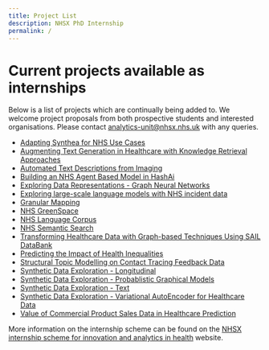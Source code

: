 ```yaml
---
title: Project List
description: NHSX PhD Internship
permalink: /
---
```


# Current projects available as internships

Below is a list of projects which are continually being added to. We welcome project proposals from both prospective students and interested organisations.  Please contact [analytics-unit@nhsx.nhs.uk](analytics-unit@nhsx.nhs.uk) with any queries.

- [Adapting Synthea for NHS Use Cases](https://nhsx.github.io/nhsx-internship-projects/synthea-nhs-use-cases/)
- [Augmenting Text Generation in Healthcare with Knowledge Retrieval Approaches](https://nhsx.github.io/nhsx-internship-projects/text-generation-knowledge-retreival/)
- [Automated Text Descriptions from Imaging](https://nhsx.github.io/nhsx-internship-projects/text-description-imaging/)
- [Building an NHS Agent Based Model in HashAi](https://nhsx.github.io/nhsx-internship-projects/agent-based-model-hash-ai/)
- [Exploring Data Representations - Graph Neural Networks](https://nhsx.github.io/nhsx-internship-projects/exploring-data-representations-gnn/)
- [Exploring large-scale language models with NHS incident data](https://nhsx.github.io/nhsx-internship-projects/incident-language-model/)
- [Granular Mapping](https://nhsx.github.io/nhsx-internship-projects/granular-mapping/)
- [NHS GreenSpace](https://nhsx.github.io/nhsx-internship-projects/nhs-greenspace/)
- [NHS Language Corpus](https://nhsx.github.io/nhsx-internship-projects/nhs-language-corpus/)
- [NHS Semantic Search](https://nhsx.github.io/nhsx-internship-projects/nhs-semantic-search/)
- [Transforming Healthcare Data with Graph-based Techniques Using SAIL DataBank](https://nhsx.github.io/nhsx-internship-projects/transforming-healthcare-data-graph-based-sail/)
- [Predicting the Impact of Health Inequalities](https://nhsx.github.io/nhsx-internship-projects/population-health-and-inequalities/)
- [Structural Topic Modelling on Contact Tracing Feedback Data](https://nhsx.github.io/nhsx-internship-projects/structural-topic-modelling-contact-tracing-feedback)
- [Synthetic Data Exploration - Longitudinal](https://nhsx.github.io/nhsx-internship-projects/synthetic-data-exploration-longitudinal/)
- [Synthetic Data Exploration - Probablistic Graphical Models](https://nhsx.github.io/nhsx-internship-projects/synthetic-data-exploration-probablistic-graphical-models/)
- [Synthetic Data Exploration - Text](https://nhsx.github.io/nhsx-internship-projects/synthetic-data-exploration-text/)
- [Synthetic Data Exploration - Variational AutoEncoder for Healthcare Data](https://nhsx.github.io/nhsx-internship-projects/synthetic-data-exploration-vae/)
- [Value of Commercial Product Sales Data in Healthcare Prediction](https://nhsx.github.io/nhsx-internship-projects/commercial-data-healthcare-predictions/)

More information on the internship scheme can be found on the [NHSX internship scheme for innovation and analytics in health](https://www.nhsx.nhs.uk/key-tools-and-info/nhsx-analytics-unit/nhsx-internship-scheme-innovation-and-analytics-health/) website.